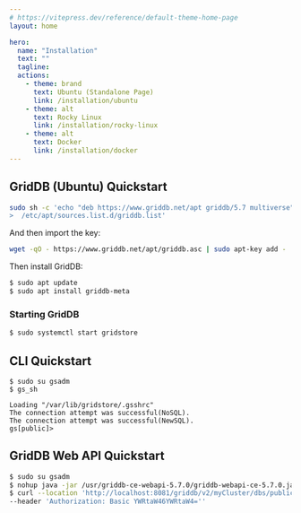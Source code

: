 ```yaml
---
# https://vitepress.dev/reference/default-theme-home-page
layout: home

hero:
  name: "Installation"
  text: ""
  tagline: 
  actions:
    - theme: brand
      text: Ubuntu (Standalone Page)
      link: /installation/ubuntu
    - theme: alt
      text: Rocky Linux
      link: /installation/rocky-linux
    - theme: alt
      text: Docker
      link: /installation/docker
---
```



## GridDB (Ubuntu) Quickstart

```bash
sudo sh -c 'echo "deb https://www.griddb.net/apt griddb/5.7 multiverse" \ 
>  /etc/apt/sources.list.d/griddb.list'
```

And then import the key: 

```bash
wget -qO - https://www.griddb.net/apt/griddb.asc | sudo apt-key add -
```

Then install GridDB:
    
```bash
$ sudo apt update
$ sudo apt install griddb-meta
```

### Starting GridDB

```bash
$ sudo systemctl start gridstore
```

## CLI Quickstart

```bash{7}
$ sudo su gsadm
$ gs_sh

Loading "/var/lib/gridstore/.gsshrc"
The connection attempt was successful(NoSQL).
The connection attempt was successful(NewSQL).
gs[public]>
```


## GridDB Web API Quickstart

```bash
$ sudo su gsadm
$ nohup java -jar /usr/griddb-ce-webapi-5.7.0/griddb-webapi-ce-5.7.0.jar &
$ curl --location 'http://localhost:8081/griddb/v2/myCluster/dbs/public/checkConnection' \
--header 'Authorization: Basic YWRtaW46YWRtaW4=''
```